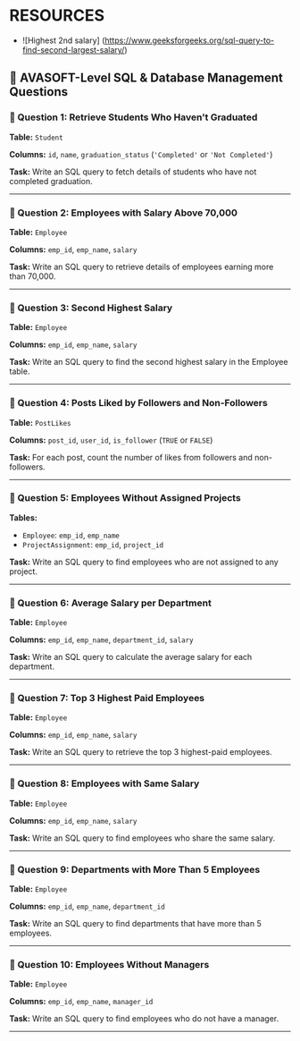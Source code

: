 # RESOURCES
- ![Highest 2nd salary] (https://www.geeksforgeeks.org/sql-query-to-find-second-largest-salary/)



## 🧠 AVASOFT-Level SQL & Database Management Questions

### 🔹 Question 1: Retrieve Students Who Haven't Graduated

**Table:** `Student`

**Columns:** `id`, `name`, `graduation_status` (`'Completed'` or `'Not Completed'`)

**Task:** Write an SQL query to fetch details of students who have not completed graduation.

---

### 🔹 Question 2: Employees with Salary Above 70,000

**Table:** `Employee`

**Columns:** `emp_id`, `emp_name`, `salary`

**Task:** Write an SQL query to retrieve details of employees earning more than 70,000.

---

### 🔹 Question 3: Second Highest Salary

**Table:** `Employee`

**Columns:** `emp_id`, `emp_name`, `salary`

**Task:** Write an SQL query to find the second highest salary in the Employee table.

---

### 🔹 Question 4: Posts Liked by Followers and Non-Followers

**Table:** `PostLikes`

**Columns:** `post_id`, `user_id`, `is_follower` (`TRUE` or `FALSE`)

**Task:** For each post, count the number of likes from followers and non-followers.

---

### 🔹 Question 5: Employees Without Assigned Projects

**Tables:**

* `Employee`: `emp_id`, `emp_name`
* `ProjectAssignment`: `emp_id`, `project_id`

**Task:** Write an SQL query to find employees who are not assigned to any project.

---

### 🔹 Question 6: Average Salary per Department

**Table:** `Employee`

**Columns:** `emp_id`, `emp_name`, `department_id`, `salary`

**Task:** Write an SQL query to calculate the average salary for each department.

---

### 🔹 Question 7: Top 3 Highest Paid Employees

**Table:** `Employee`

**Columns:** `emp_id`, `emp_name`, `salary`

**Task:** Write an SQL query to retrieve the top 3 highest-paid employees.

---

### 🔹 Question 8: Employees with Same Salary

**Table:** `Employee`

**Columns:** `emp_id`, `emp_name`, `salary`

**Task:** Write an SQL query to find employees who share the same salary.

---

### 🔹 Question 9: Departments with More Than 5 Employees

**Table:** `Employee`

**Columns:** `emp_id`, `emp_name`, `department_id`

**Task:** Write an SQL query to find departments that have more than 5 employees.

---

### 🔹 Question 10: Employees Without Managers

**Table:** `Employee`

**Columns:** `emp_id`, `emp_name`, `manager_id`

**Task:** Write an SQL query to find employees who do not have a manager.

---

[1]: https://www.geeksforgeeks.org/interview-experience-with-avasoft/?utm_source=chatgpt.com "Interview Experience with Avasoft | GeeksforGeeks"
